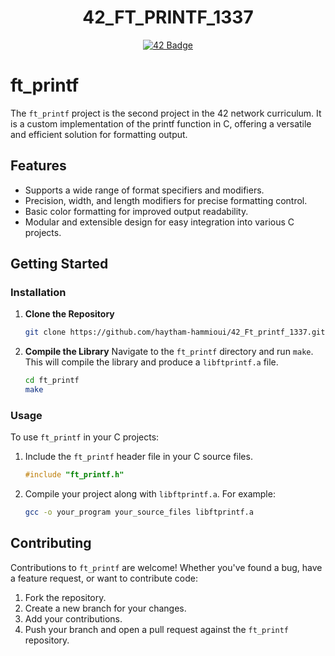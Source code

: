 <h1 align="center">42_FT_PRINTF_1337</h1>
<p align="center">
  <a href="https://github.com/haytham-hammioui/42_Ft_printf_1337">
    <img src="https://raw.githubusercontent.com/ayogun/42-project-badges/refs/heads/main/badges/born2berootm.png" alt="42 Badge">
  </a>
</p>

# ft_printf

The `ft_printf` project is the second project in the 42 network curriculum. It is a custom implementation of the printf function in C, offering a versatile and efficient solution for formatting output.

## Features

- Supports a wide range of format specifiers and modifiers.
- Precision, width, and length modifiers for precise formatting control.
- Basic color formatting for improved output readability.
- Modular and extensible design for easy integration into various C projects.

## Getting Started

### Installation

1. **Clone the Repository**
   ```sh
   git clone https://github.com/haytham-hammioui/42_Ft_printf_1337.git ft_printf
   ```

2. **Compile the Library**
   Navigate to the `ft_printf` directory and run `make`. This will compile the library and produce a `libftprintf.a` file.
   ```sh
   cd ft_printf
   make
   ```

### Usage

To use `ft_printf` in your C projects:

1. Include the `ft_printf` header file in your C source files.
   ```c
   #include "ft_printf.h"
   ```

2. Compile your project along with `libftprintf.a`. For example:
   ```sh
   gcc -o your_program your_source_files libftprintf.a
   ```

## Contributing

Contributions to `ft_printf` are welcome! Whether you've found a bug, have a feature request, or want to contribute code:

1. Fork the repository.
2. Create a new branch for your changes.
3. Add your contributions.
4. Push your branch and open a pull request against the `ft_printf` repository.
